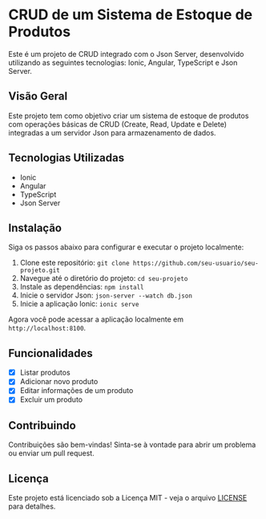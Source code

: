 # CRUD de um Sistema de Estoque de Produtos

Este é um projeto de CRUD integrado com o Json Server, desenvolvido utilizando as seguintes tecnologias: Ionic, Angular, TypeScript e Json Server.

## Visão Geral

Este projeto tem como objetivo criar um sistema de estoque de produtos com operações básicas de CRUD (Create, Read, Update e Delete) integradas a um servidor Json para armazenamento de dados.

## Tecnologias Utilizadas

- Ionic
- Angular
- TypeScript
- Json Server

## Instalação

Siga os passos abaixo para configurar e executar o projeto localmente:

1. Clone este repositório: `git clone https://github.com/seu-usuario/seu-projeto.git`
2. Navegue até o diretório do projeto: `cd seu-projeto`
3. Instale as dependências: `npm install`
4. Inicie o servidor Json: `json-server --watch db.json`
5. Inicie a aplicação Ionic: `ionic serve`

Agora você pode acessar a aplicação localmente em `http://localhost:8100`.

## Funcionalidades

- [x] Listar produtos
- [x] Adicionar novo produto
- [x] Editar informações de um produto
- [x] Excluir um produto

## Contribuindo

Contribuições são bem-vindas! Sinta-se à vontade para abrir um problema ou enviar um pull request.

## Licença

Este projeto está licenciado sob a Licença MIT - veja o arquivo [LICENSE](LICENSE) para detalhes.


